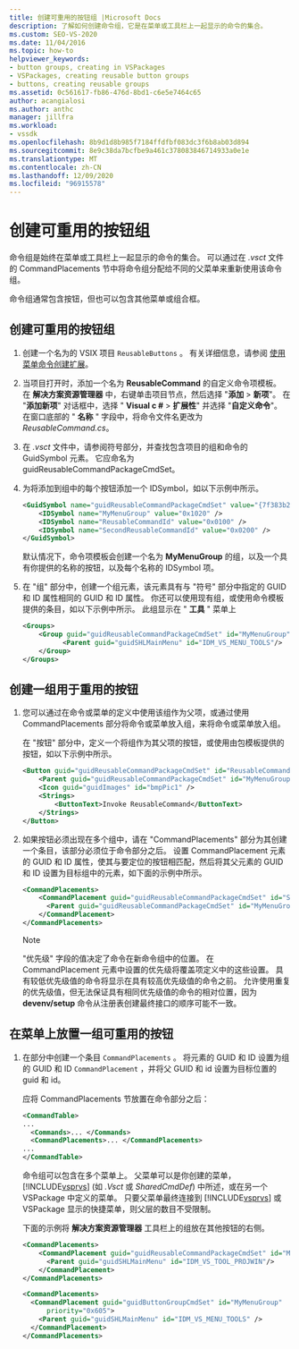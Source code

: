 ```yaml
---
title: 创建可重用的按钮组 |Microsoft Docs
description: 了解如何创建命令组，它是在菜单或工具栏上一起显示的命令的集合。
ms.custom: SEO-VS-2020
ms.date: 11/04/2016
ms.topic: how-to
helpviewer_keywords:
- button groups, creating in VSPackages
- VSPackages, creating reusable button groups
- buttons, creating reusable groups
ms.assetid: 0c561617-fb86-476d-8bd1-c6e5e7464c65
author: acangialosi
ms.author: anthc
manager: jillfra
ms.workload:
- vssdk
ms.openlocfilehash: 8b9d1d8b985f7184ffdfbf083dc3f6b8ab03d894
ms.sourcegitcommit: 8e9c38da7bcfbe9a461c378083846714933a0e1e
ms.translationtype: MT
ms.contentlocale: zh-CN
ms.lasthandoff: 12/09/2020
ms.locfileid: "96915578"
---
```

# <a name="create-reusable-groups-of-buttons"></a>创建可重用的按钮组
命令组是始终在菜单或工具栏上一起显示的命令的集合。 可以通过在 *.vsct* 文件的 CommandPlacements 节中将命令组分配给不同的父菜单来重新使用该命令组。

 命令组通常包含按钮，但也可以包含其他菜单或组合框。

## <a name="to-create-a-reusable-group-of-buttons"></a>创建可重用的按钮组

1. 创建一个名为的 VSIX 项目 `ReusableButtons` 。 有关详细信息，请参阅 [使用菜单命令创建扩展](../extensibility/creating-an-extension-with-a-menu-command.md)。

2. 当项目打开时，添加一个名为 **ReusableCommand** 的自定义命令项模板。 在 **解决方案资源管理器** 中，右键单击项目节点，然后选择 "**添加**  >  **新项**"。 在 "**添加新项**" 对话框中，选择 " **Visual c #**  >  **扩展性**" 并选择 "**自定义命令**"。 在窗口底部的 " **名称** " 字段中，将命令文件名更改为 *ReusableCommand.cs*。

3. 在 *.vsct* 文件中，请参阅符号部分，并查找包含项目的组和命令的 GuidSymbol 元素。 它应命名为 guidReusableCommandPackageCmdSet。

4. 为将添加到组中的每个按钮添加一个 IDSymbol，如以下示例中所示。

    ```xml
    <GuidSymbol name="guidReusableCommandPackageCmdSet" value="{7f383b2a-c6b9-4c1d-b4b8-a26dc5b60ca1}">
        <IDSymbol name="MyMenuGroup" value="0x1020" />
        <IDSymbol name="ReusableCommandId" value="0x0100" />
        <IDSymbol name="SecondReusableCommandId" value="0x0200" />
    </GuidSymbol>
    ```

     默认情况下，命令项模板会创建一个名为 **MyMenuGroup** 的组，以及一个具有你提供的名称的按钮，以及每个名称的 IDSymbol 项。

5. 在 "组" 部分中，创建一个组元素，该元素具有与 "符号" 部分中指定的 GUID 和 ID 属性相同的 GUID 和 ID 属性。 你还可以使用现有组，或使用命令模板提供的条目，如以下示例中所示。 此组显示在 " **工具** " 菜单上

    ```xml
    <Groups>
        <Group guid="guidReusableCommandPackageCmdSet" id="MyMenuGroup" priority="0x0600">
              <Parent guid="guidSHLMainMenu" id="IDM_VS_MENU_TOOLS"/>
        </Group>
    </Groups>
    ```

## <a name="to-create-a-group-of-buttons-for-reuse"></a>创建一组用于重用的按钮

1. 您可以通过在命令或菜单的定义中使用该组作为父项，或通过使用 CommandPlacements 部分将命令或菜单放入组，来将命令或菜单放入组。

     在 "按钮" 部分中，定义一个将组作为其父项的按钮，或使用由包模板提供的按钮，如以下示例中所示。

    ```xml
    <Button guid="guidReusableCommandPackageCmdSet" id="ReusableCommandId" priority="0x0100" type="Button">
        <Parent guid="guidReusableCommandPackageCmdSet" id="MyMenuGroup" />
        <Icon guid="guidImages" id="bmpPic1" />
        <Strings>
            <ButtonText>Invoke ReusableCommand</ButtonText>
        </Strings>
    </Button>
    ```

2. 如果按钮必须出现在多个组中，请在 "CommandPlacements" 部分为其创建一个条目，该部分必须位于命令部分之后。 设置 CommandPlacement 元素的 GUID 和 ID 属性，使其与要定位的按钮相匹配，然后将其父元素的 GUID 和 ID 设置为目标组中的元素，如下面的示例中所示。

    ```xml
    <CommandPlacements>
        <CommandPlacement guid="guidReusableCommandPackageCmdSet" id="SecondReusableCommandId" priority="0x105">
          <Parent guid="guidReusableCommandPackageCmdSet" id="MyMenuGroup" />
        </CommandPlacement>
    </CommandPlacements>
    ```

    > [!NOTE]
    > "优先级" 字段的值决定了命令在新命令组中的位置。 在 CommandPlacement 元素中设置的优先级将覆盖项定义中的这些设置。 具有较低优先级值的命令将显示在具有较高优先级值的命令之前。 允许使用重复的优先级值，但无法保证具有相同优先级值的命令的相对位置，因为 **devenv/setup** 命令从注册表创建最终接口的顺序可能不一致。

## <a name="to-put-a-reusable-group-of-buttons-on-a-menu"></a>在菜单上放置一组可重用的按钮

1. 在部分中创建一个条目 `CommandPlacements` 。 将元素的 GUID 和 ID 设置为组的 GUID 和 ID `CommandPlacement` ，并将父 GUID 和 id 设置为目标位置的 guid 和 id。

    应将 CommandPlacements 节放置在命令部分之后：

   ```xml
   <CommandTable>
   ...
     <Commands>... </Commands>
     <CommandPlacements>... </CommandPlacements>
   ...
   </CommandTable>
   ```

    命令组可以包含在多个菜单上。 父菜单可以是你创建的菜单， [!INCLUDE[vsprvs](../code-quality/includes/vsprvs_md.md)] (如 *.Vsct* 或 *SharedCmdDef*) 中所述，或在另一个 VSPackage 中定义的菜单。 只要父菜单最终连接到 [!INCLUDE[vsprvs](../code-quality/includes/vsprvs_md.md)] 或 VSPackage 显示的快捷菜单，则父层的数目不受限制。

    下面的示例将 **解决方案资源管理器** 工具栏上的组放在其他按钮的右侧。

   ```xml
   <CommandPlacements>
       <CommandPlacement guid="guidReusableCommandPackageCmdSet" id="MyMenuGroup" priority="0xF00">
         <Parent guid="guidSHLMainMenu" id="IDM_VS_TOOL_PROJWIN"/>
       </CommandPlacement>
   </CommandPlacements>
   ```

   ```xml
   <CommandPlacements>
     <CommandPlacement guid="guidButtonGroupCmdSet" id="MyMenuGroup"
         priority="0x605">
       <Parent guid="guidSHLMainMenu" id="IDM_VS_MENU_TOOLS" />
     </CommandPlacement>
   </CommandPlacements>

   ```

